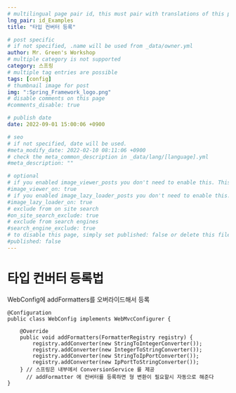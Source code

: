 ```yaml
---
# multilingual page pair id, this must pair with translations of this page. (This name must be unique)
lng_pair: id_Examples
title: "타입 컨버터 등록"

# post specific
# if not specified, .name will be used from _data/owner.yml
author: Mr. Green's Workshop
# multiple category is not supported
category: 스프링
# multiple tag entries are possible
tags: [config]
# thumbnail image for post
img: ":Spring_Framework_logo.png"
# disable comments on this page
#comments_disable: true

# publish date
date: 2022-09-01 15:00:06 +0900

# seo
# if not specified, date will be used.
#meta_modify_date: 2022-02-10 08:11:06 +0900
# check the meta_common_description in _data/lang/[language].yml
#meta_description: ""

# optional
# if you enabled image_viewer_posts you don't need to enable this. This is only if image_viewer_posts = false
#image_viewer_on: true
# if you enabled image_lazy_loader_posts you don't need to enable this. This is only if image_lazy_loader_posts = false
#image_lazy_loader_on: true
# exclude from on site search
#on_site_search_exclude: true
# exclude from search engines
#search_engine_exclude: true
# to disable this page, simply set published: false or delete this file
#published: false
---
```


<!-- outline-start -->

<!-- outline-end -->

# 타입 컨버터 등록법
WebConfig에 addFormatters를 오버라이드해서 등록

```
@Configuration
public class WebConfig implements WebMvcConfigurer {

    @Override
    public void addFormatters(FormatterRegistry registry) {
        registry.addConverter(new StringToIntegerConverter());
        registry.addConverter(new IntegerToStringConverter());
        registry.addConverter(new StringToIpPortConverter());
        registry.addConverter(new IpPortToStringConverter());
    } // 스프링은 내부에서 ConversionService 를 제공
      // addFormatter 에 컨버터를 등록하면 형 변환이 필요할시 자동으로 해준다
}
```







